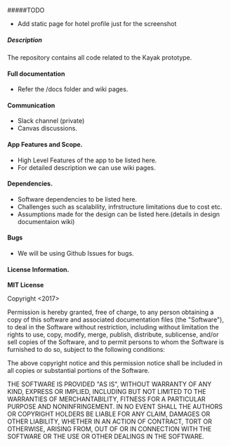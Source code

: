 #####TODO

- Add static page for hotel profile just for the screenshot




##### Description

The repository contains all code related to the Kayak prototype.


#### Full documentation
- Refer the /docs folder and wiki pages.

#### Communication
- Slack channel (private)
- Canvas discussions.

#### App Features and Scope.
- High Level Features of the app to be listed here.
- For detailed description we can use wiki pages.


#### Dependencies.
- Software dependencies to be listed here.
- Challenges such as scalability, infrstructure limitations due to cost etc.
- Assumptions made for the design can be listed here.(details in design documentaion wiki)


#### Bugs
- We will be using Github Issues for bugs.


#### License Information.

**MIT License**

Copyright <2017> <cmpe273>

Permission is hereby granted, free of charge, to any person obtaining a copy of this software and associated documentation files (the "Software"), to deal in the Software without restriction, including without limitation the rights to use, copy, modify, merge, publish, distribute, sublicense, and/or sell copies of the Software, and to permit persons to whom the Software is furnished to do so, subject to the following conditions:

The above copyright notice and this permission notice shall be included in all copies or substantial portions of the Software.

THE SOFTWARE IS PROVIDED "AS IS", WITHOUT WARRANTY OF ANY KIND, EXPRESS OR IMPLIED, INCLUDING BUT NOT LIMITED TO THE WARRANTIES OF MERCHANTABILITY, FITNESS FOR A PARTICULAR PURPOSE AND NONINFRINGEMENT. IN NO EVENT SHALL THE AUTHORS OR COPYRIGHT HOLDERS BE LIABLE FOR ANY CLAIM, DAMAGES OR OTHER LIABILITY, WHETHER IN AN ACTION OF CONTRACT, TORT OR OTHERWISE, ARISING FROM, OUT OF OR IN CONNECTION WITH THE SOFTWARE OR THE USE OR OTHER DEALINGS IN THE SOFTWARE.
